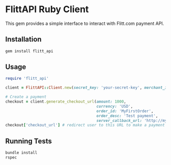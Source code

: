 # FlittAPI Ruby Client

This gem provides a simple interface to interact with Flitt.com payment API.

## Installation

```sh
gem install flitt_api
```

## Usage

```ruby
require 'flitt_api'

client = FlittAPI::Client.new(secret_key: 'your-secret-key', merchant_id: 123)

# Create a payment
checkout = client.generate_checkout_url(amount: 1000,
                                        currency: 'USD',
                                        order_id: 'MyFirstOrder',
                                        order_desc: 'Test payment',
                                        server_callback_url: 'http://myshop/callback/')
checkout['checkout_url'] # redirect user to this URL to make a payment
```

## Running Tests

```sh
bundle install
rspec
```
